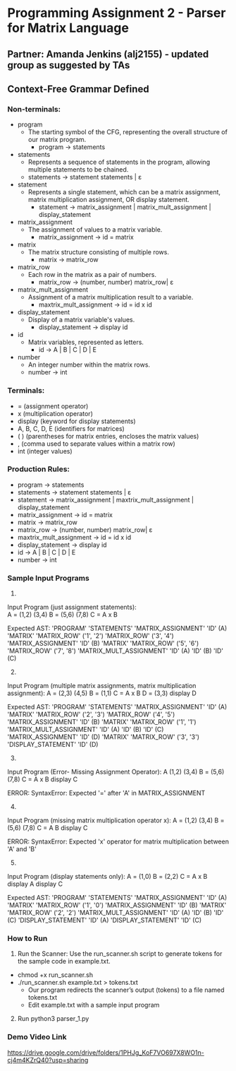 # Programming Assignment 2 - Parser for Matrix Language
## Partner: Amanda Jenkins (alj2155) - updated group as suggested by TAs

## Context-Free Grammar Defined 

### Non-terminals: 
- program
  - The starting symbol of the CFG, representing the overall structure of our matrix program. 
    - program -> statements 
- statements
  -  Represents a sequence of statements in the program, allowing multiple statements to be chained.
    - statements -> statement statements | ε
- statement
  - Represents a single statement, which can be a matrix assignment, matrix multiplication assignment, OR display statement.
    - statement -> matrix_assignment | matrix_mult_assignment | display_statement
- matrix_assignment
  - The assignment of values to a matrix variable. 
    - matrix_assignment -> id = matrix
- matrix
  - The matrix structure consisting of multiple rows.
    - matrix -> matrix_row
- matrix_row
  - Each row in the matrix as a pair of numbers. 
    - matrix_row -> (number, number) matrix_row| ε
- matrix_mult_assignment
  - Assignment of a matrix multiplication result to a variable.
    - maxtrix_mult_assignment -> id = id x id 
- display_statement
  - Display of a matrix variable's values.
    - display_statement -> display id 
- id
  - Matrix variables, represented as letters.
    - id -> A | B | C | D | E
- number
  -  An integer number within the matrix rows.
    - number -> int

### Terminals:
- = (assignment operator)
- x (multiplication operator)
- display (keyword for display statements)
- A, B, C, D, E (identifiers for matrices)
- (  ) (parentheses for matrix entries, encloses the matrix values)
- , (comma used to separate values within a matrix row)
- int (integer values)


###  Production Rules:
- program -> statements 
- statements -> statement statements | ε
- statement -> matrix_assignment | maxtrix_mult_assignment | display_statement 
- matrix_assignment -> id = matrix
- matrix -> matrix_row
- matrix_row -> (number, number) matrix_row| ε
- maxtrix_mult_assignment -> id = id x id 
- display_statement -> display id 
- id -> A | B | C | D | E 
- number -> int 

### Sample Input Programs

1. 
Input Program (just assignment statements):  
A = (1,2)
    (3,4)
B = (5,6)
    (7,8)
C = A x B


Expected AST: 
'PROGRAM'
    'STATEMENTS'
        'MATRIX_ASSIGNMENT'
            'ID' (A)
            'MATRIX'
                'MATRIX_ROW' ('1', '2')
                'MATRIX_ROW' ('3', '4')
        'MATRIX_ASSIGNMENT'
            'ID' (B)
            'MATRIX'
                'MATRIX_ROW' ('5', '6')
                'MATRIX_ROW' ('7', '8')
        'MATRIX_MULT_ASSIGNMENT'
            'ID' (A)
            'ID' (B)
            'ID' (C)


2. 
Input Program (multiple matrix assignments, matrix multiplication assignment): 
A = (2,3)
    (4,5)
B = (1,1)
C = A x B
D = (3,3)
display D

Expected AST:
'PROGRAM'
    'STATEMENTS'
        'MATRIX_ASSIGNMENT'
            'ID' (A)
            'MATRIX'
                'MATRIX_ROW' ('2', '3')
                'MATRIX_ROW' ('4', '5')
        'MATRIX_ASSIGNMENT'
            'ID' (B)
            'MATRIX'
                'MATRIX_ROW' ('1', '1')
        'MATRIX_MULT_ASSIGNMENT'
            'ID' (A)
            'ID' (B)
            'ID' (C)
        'MATRIX_ASSIGNMENT'
            'ID' (D)
            'MATRIX'
                'MATRIX_ROW' ('3', '3')
        'DISPLAY_STATEMENT'
            'ID' (D)


3. 

Input Program (Error- Missing Assignment Operator): 
A (1,2)
    (3,4)
B = (5,6)
    (7,8)
C = A x B
display C

ERROR: SyntaxError: Expected '=' after 'A' in MATRIX_ASSIGNMENT

4. 

Input Program (missing matrix multiplication operator x): 
A = (1,2)
    (3,4)
B = (5,6)
    (7,8)
C = A B
display C

ERROR: SyntaxError: Expected 'x' operator for matrix multiplication between 'A' and 'B'


5. 
Input Program (display statements only): 
A = (1,0)
B = (2,2)
C = A x B
display A
display C

Expected AST:
'PROGRAM'
    'STATEMENTS'
        'MATRIX_ASSIGNMENT'
            'ID' (A)
            'MATRIX'
                'MATRIX_ROW' ('1', '0')
        'MATRIX_ASSIGNMENT'
            'ID' (B)
            'MATRIX'
                'MATRIX_ROW' ('2', '2')
        'MATRIX_MULT_ASSIGNMENT'
            'ID' (A)
            'ID' (B)
            'ID' (C)
        'DISPLAY_STATEMENT'
            'ID' (A)
        'DISPLAY_STATEMENT'
            'ID' (C)


### How to Run

1. Run the Scanner: Use the run_scanner.sh script to generate tokens for the sample code in example.txt. 
- chmod +x run_scanner.sh
- ./run_scanner.sh example.txt > tokens.txt 
  - Our program redirects the scanner’s output (tokens) to a file named tokens.txt
  - Edit example.txt with a sample input program 
2. Run python3 parser_1.py


### Demo Video Link 
https://drive.google.com/drive/folders/1PHJg_KoF7VO697X8WO1n-cj4m4KZrQ40?usp=sharing




